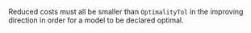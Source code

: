 Reduced costs must all be smaller than `OptimalityTol` in the improving direction in order for a model to be declared
optimal.